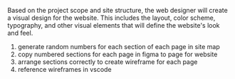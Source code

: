 Based on the project scope and site structure, the web designer will create a visual design for the website. This includes the layout, color scheme, typography, and other visual elements that will define the website's look and feel.

1. generate random numbers for each section of each page in site map
2. copy numbered sections for each page in figma to page for website
3. arrange sections correctly to create wireframe for each page
4. reference wireframes in vscode
